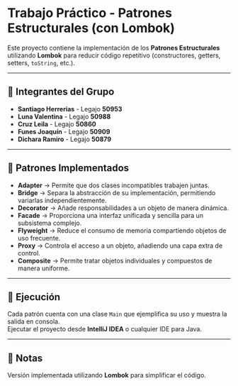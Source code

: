 # Trabajo Práctico - Patrones Estructurales (con Lombok)

Este proyecto contiene la implementación de los **Patrones Estructurales** utilizando **Lombok** para reducir código repetitivo (constructores, getters, setters, `toString`, etc.).

---

## 👥 Integrantes del Grupo
- **Santiago Herrerias** - Legajo **50953**
- **Luna Valentina** - Legajo **50988**
- **Cruz Leila** - Legajo **50860**
- **Funes Joaquín** - Legajo **50909**
- **Dichara Ramiro** - Legajo **50879**

---

## 📘 Patrones Implementados
- **Adapter** → Permite que dos clases incompatibles trabajen juntas.  
- **Bridge** → Separa la abstracción de su implementación, permitiendo variarlas independientemente.  
- **Decorator** → Añade responsabilidades a un objeto de manera dinámica.  
- **Facade** → Proporciona una interfaz unificada y sencilla para un subsistema complejo.  
- **Flyweight** → Reduce el consumo de memoria compartiendo objetos de uso frecuente.  
- **Proxy** → Controla el acceso a un objeto, añadiendo una capa extra de control.  
- **Composite** → Permite tratar objetos individuales y compuestos de manera uniforme.  

---

## 🚀 Ejecución
Cada patrón cuenta con una clase `Main` que ejemplifica su uso y muestra la salida en consola.  
Ejecutar el proyecto desde **IntelliJ IDEA** o cualquier IDE para Java.

---

## 📑 Notas
Versión implementada utilizando **Lombok** para simplificar el código.
